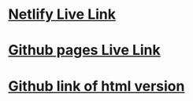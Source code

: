 # [Netlify Live Link](https://fashion-blog-mockup.netlify.app)

# [Github pages Live Link](https://lucas9121.github.io/Fashion_Blog_Mockup/)

# [Github link of html version](https://github.com/lucas9121/Fashion_Blog_Mockup)